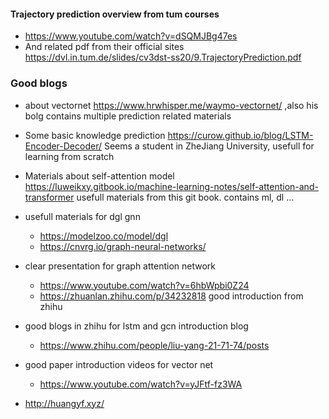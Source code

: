 
 #### Trajectory prediction overview from tum courses
   - https://www.youtube.com/watch?v=dSQMJBg47es
   - And related pdf from their official sites https://dvl.in.tum.de/slides/cv3dst-ss20/9.TrajectoryPrediction.pdf
### Good blogs
 - about vectornet https://www.hrwhisper.me/waymo-vectornet/ ,also his bolg contains multiple prediction related materials
 - Some basic  knowledge prediction https://curow.github.io/blog/LSTM-Encoder-Decoder/ Seems a student in ZheJiang University, 
  usefull for learning from scratch
  - Materials about self-attention model https://luweikxy.gitbook.io/machine-learning-notes/self-attention-and-transformer
    usefull materials from this git book. contains ml, dl ...
    
 - usefull materials for dgl gnn 
    - https://modelzoo.co/model/dgl
    - https://cnvrg.io/graph-neural-networks/
 - clear presentation for graph attention network
    - https://www.youtube.com/watch?v=6hbWpbi0Z24
    - https://zhuanlan.zhihu.com/p/34232818 good introduction from zhihu
 
 - good blogs in zhihu for lstm and gcn introduction blog
   - https://www.zhihu.com/people/liu-yang-21-71-74/posts
 
  - good paper introduction  videos for vector net 
    - https://www.youtube.com/watch?v=yJFtf-fz3WA
 - http://huangyf.xyz/
 
